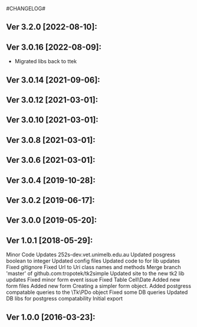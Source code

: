 
#CHANGELOG#

Ver 3.2.0 [2022-08-10]:
-------------------------------


Ver 3.0.16 [2022-08-09]:
-------------------------------
  - Migrated libs back to ttek


Ver 3.0.14 [2021-09-06]:
-------------------------------


Ver 3.0.12 [2021-03-01]:
-------------------------------


Ver 3.0.10 [2021-03-01]:
-------------------------------


Ver 3.0.8 [2021-03-01]:
-------------------------------


Ver 3.0.6 [2021-03-01]:
-------------------------------


Ver 3.0.4 [2019-10-28]:
-------------------------------


Ver 3.0.2 [2019-06-17]:
-------------------------------


Ver 3.0.0 [2019-05-20]:
-------------------------------


Ver 1.0.1 [2018-05-29]:
-------------------------------
Minor Code Updates
252s-dev.vet.unimelb.edu.au
Updated posgress boolean to integer
Updated config files
Updated code to for lib updates
Fixed gitignore
Fixed Url to Uri class names and methods
Merge branch 'master' of github.com:tropotek/tk2simple
Updated site to the new tk2 lib updates
Fixed minor form event issue
Fixed Table Cell\Date
Added new form files
Added new form
Creating a simpler form object.
Added postgress compatable queries to the \Tk\PDo object
Fixed some DB queries
Updated DB libs for postgress compatability
Initial export


Ver 1.0.0 [2016-03-23]:
-------------------------------

